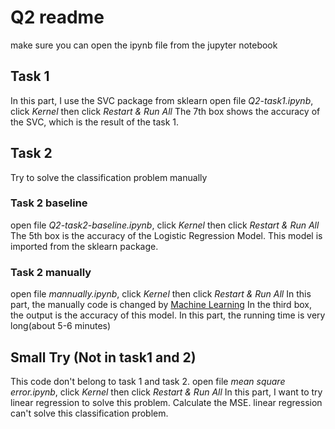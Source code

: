 # Q2 readme
make sure you can open the ipynb file from the jupyter notebook

## Task 1
In this part, I use the SVC package from sklearn
open file *Q2-task1.ipynb*, click *Kernel* then click *Restart & Run All*
The 7th box shows the accuracy of the SVC, which is the result of the task 1.

## Task 2
Try to solve the classification problem manually

### Task 2 baseline
open file *Q2-task2-baseline.ipynb*, click *Kernel* then click *Restart & Run All*
The 5th box is the accuracy of the Logistic Regression Model. This model is imported from the sklearn package.

### Task 2 manually

open file *mannually.ipynb*, click *Kernel* then click *Restart & Run All*
In this part, the manually code is changed by [Machine Learning](https://github.com/FlorianMuellerklein/Machine-Learning/blob/master/LogisticClassifier.py)
In the third box, the output is the accuracy of this model.
In this part, the running time is very long(about 5-6 minutes)

## Small Try (Not in task1 and 2)
This code don't belong to task 1 and task 2.
open file *mean square error.ipynb*, click *Kernel* then click *Restart & Run All*
In this part, I want to try linear regression to solve this problem. Calculate the MSE.
linear regression can't solve this classification problem.
